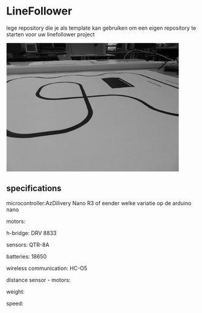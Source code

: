 # LineFollower

lege repository die je als template kan gebruiken om een eigen repository te starten voor uw linefollower project

![A description of my image](images/empty.png)

  
## specifications

microcontroller:AzDilivery Nano R3 of eender welke variatie op de arduino nano

motors: 

h-bridge: DRV 8833

sensors: QTR-8A

batteries: 18650

wireless communication: HC-O5

distance sensor - motors:

weight:

speed: 

